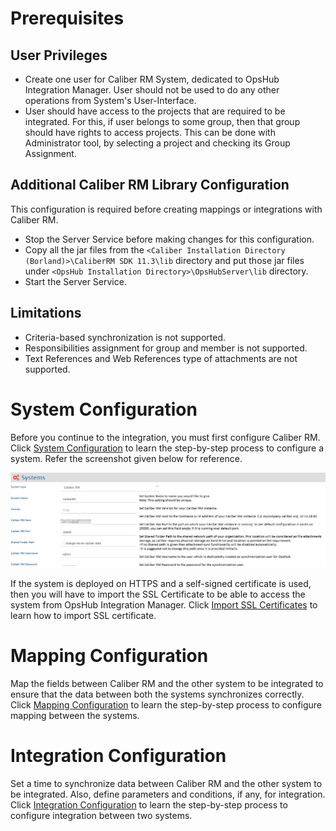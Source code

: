 # Prerequisites

## User Privileges

* Create one user for Caliber RM System, dedicated to OpsHub Integration Manager. User should not be used to do any other operations from System's User-Interface.
* User should have access to the projects that are required to be integrated. For this, if user belongs to some group, then that group should have rights to access projects. This can be done with Administrator tool, by selecting a project and checking its Group Assignment.

## Additional Caliber RM Library Configuration

This configuration is required before creating mappings or integrations with Caliber RM.

* Stop the Server Service before making changes for this configuration.
* Copy all the jar files from the `<Caliber Installation Directory (Borland)>\CaliberRM SDK 11.3\lib` directory and put those jar files under `<OpsHub Installation Directory>\OpsHubServer\lib` directory.
* Start the Server Service.

## Limitations

* Criteria-based synchronization is not supported.
* Responsibilities assignment for group and member is not supported.
* Text References and Web References type of attachments are not supported.


# System Configuration

Before you continue to the integration, you must first configure Caliber RM. Click [System Configuration](../integrate/system-configuration.md) to learn the step-by-step process to configure a system. Refer the screenshot given below for reference.

<p align="center">
  <img src="../assets/Caliber_RM_Image_1a.png" width="800" />
</p>

If the system is deployed on HTTPS and a self-signed certificate is used, then you will have to import the SSL Certificate to be able to access the system from OpsHub Integration Manager. Click [Import SSL Certificates](../getting-started/ssl-certificate-configuration.md) to learn how to import SSL certificate.


# Mapping Configuration

Map the fields between Caliber RM and the other system to be integrated to ensure that the data between both the systems synchronizes correctly.  
Click [Mapping Configuration](../integrate/mapping-configuration.md) to learn the step-by-step process to configure mapping between the systems.


# Integration Configuration

Set a time to synchronize data between Caliber RM and the other system to be integrated. Also, define parameters and conditions, if any, for integration.  
Click [Integration Configuration](../integrate/integration-configuration.md) to learn the step-by-step process to configure integration between two systems.


